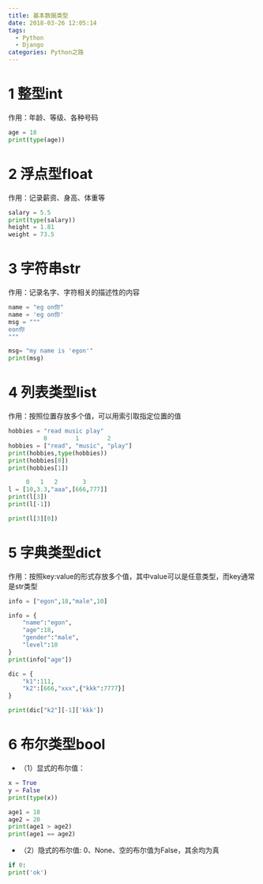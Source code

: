 ```yaml
---
title: 基本数据类型
date: 2018-03-26 12:05:14
tags:
  - Python
  - Django
categories: Python之路
---
```

# 1 整型int
<!--more-->
作用：年龄、等级、各种号码
```python
age = 18
print(type(age))
```
#  2 浮点型float
作用：记录薪资、身高、体重等
```python
salary = 5.5
print(type(salary))
height = 1.81
weight = 73.5
```
# 3 字符串str
作用：记录名字、字符相关的描述性的内容
```python
name = "eg on你"
name = 'eg on你'
msg = """
eon你
"""

msg= "my name is 'egon'"
print(msg)
```
# 4 列表类型list
作用：按照位置存放多个值，可以用索引取指定位置的值
```python
hobbies = "read music play"
          0        1        2
hobbies = ["read", "music", "play"]
print(hobbies,type(hobbies))
print(hobbies[0])
print(hobbies[1])

     0   1   2       3
l = [10,3.3,"aaa",[666,777]]
print(l[3])
print(l[-1])

print(l[3][0])
```
# 5 字典类型dict
作用：按照key:value的形式存放多个值，其中value可以是任意类型，而key通常是str类型
```python
info = ["egon",18,"male",10]

info = {
    "name":"egon",
    "age":18,
    "gender":"male",
    "level":10
}
print(info["age"])

dic = {
    "k1":111,
    "k2":[666,"xxx",{"kkk":7777}]
}

print(dic["k2"][-1]['kkk'])
```

# 6 布尔类型bool
- （1）显式的布尔值：
```python
x = True
y = False
print(type(x))

age1 = 18
age2 = 20
print(age1 > age2)
print(age1 == age2)
```

- （2）隐式的布尔值: 0、None、空的布尔值为False，其余均为真

```python
if 0:
print('ok')
```

